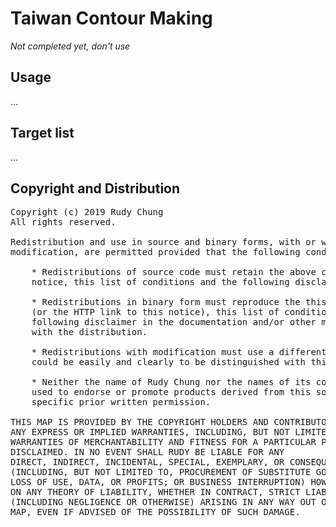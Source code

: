 # Taiwan Contour Making

*Not completed yet, don't use*

## Usage

...

## Target list

...

## Copyright and Distribution
<pre>
Copyright (c) 2019 Rudy Chung
All rights reserved.

Redistribution and use in source and binary forms, with or without
modification, are permitted provided that the following conditions are met:

    * Redistributions of source code must retain the above copyright
    notice, this list of conditions and the following disclaimer.

    * Redistributions in binary form must reproduce the this copyright notice
    (or the HTTP link to this notice), this list of conditions and the
    following disclaimer in the documentation and/or other materials provided
    with the distribution.

    * Redistributions with modification must use a different map name which
    could be easily and clearly to be distinguished with this map.

    * Neither the name of Rudy Chung nor the names of its contributors may be
    used to endorse or promote products derived from this software without 
    specific prior written permission.

THIS MAP IS PROVIDED BY THE COPYRIGHT HOLDERS AND CONTRIBUTORS "AS IS" AND
ANY EXPRESS OR IMPLIED WARRANTIES, INCLUDING, BUT NOT LIMITED TO, THE IMPLIED
WARRANTIES OF MERCHANTABILITY AND FITNESS FOR A PARTICULAR PURPOSE ARE
DISCLAIMED. IN NO EVENT SHALL RUDY BE LIABLE FOR ANY
DIRECT, INDIRECT, INCIDENTAL, SPECIAL, EXEMPLARY, OR CONSEQUENTIAL DAMAGES
(INCLUDING, BUT NOT LIMITED TO, PROCUREMENT OF SUBSTITUTE GOODS OR SERVICES;
LOSS OF USE, DATA, OR PROFITS; OR BUSINESS INTERRUPTION) HOWEVER CAUSED AND
ON ANY THEORY OF LIABILITY, WHETHER IN CONTRACT, STRICT LIABILITY, OR TORT
(INCLUDING NEGLIGENCE OR OTHERWISE) ARISING IN ANY WAY OUT OF THE USE OF THIS
MAP, EVEN IF ADVISED OF THE POSSIBILITY OF SUCH DAMAGE.
</pre>

